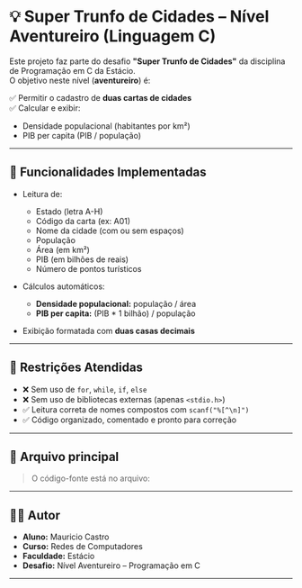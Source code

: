 # 💡 Super Trunfo de Cidades – Nível Aventureiro (Linguagem C)

Este projeto faz parte do desafio **"Super Trunfo de Cidades"** da disciplina de Programação em C da Estácio.  
O objetivo neste nível (**aventureiro**) é:

✅ Permitir o cadastro de **duas cartas de cidades**  
✅ Calcular e exibir:
- Densidade populacional (habitantes por km²)
- PIB per capita (PIB / população)

---

## 📌 Funcionalidades Implementadas

- Leitura de:
  - Estado (letra A-H)
  - Código da carta (ex: A01)
  - Nome da cidade (com ou sem espaços)
  - População
  - Área (em km²)
  - PIB (em bilhões de reais)
  - Número de pontos turísticos

- Cálculos automáticos:
  - **Densidade populacional:** população / área
  - **PIB per capita:** (PIB * 1 bilhão) / população

- Exibição formatada com **duas casas decimais**

---

## 🚫 Restrições Atendidas

- ❌ Sem uso de `for`, `while`, `if`, `else`
- ❌ Sem uso de bibliotecas externas (apenas `<stdio.h>`)
- ✅ Leitura correta de nomes compostos com `scanf("%[^\n]")`
- ✅ Código organizado, comentado e pronto para correção

---

## 📁 Arquivo principal

> O código-fonte está no arquivo:

---

## 👨‍🎓 Autor

- **Aluno:** Mauricio Castro  
- **Curso:** Redes de Computadores  
- **Faculdade:** Estácio  
- **Desafio:** Nível Aventureiro – Programação em C

---


